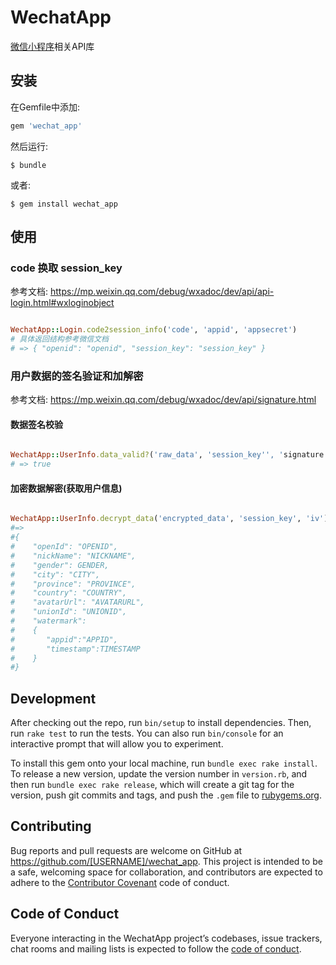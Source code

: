 # WechatApp

[微信小程序](https://mp.weixin.qq.com/debug/wxadoc/dev/api/api-login.html)相关API库

## 安装

在Gemfile中添加:

```ruby
gem 'wechat_app'
```

然后运行:

    $ bundle

或者:

    $ gem install wechat_app

## 使用

### code 换取 session_key

参考文档: https://mp.weixin.qq.com/debug/wxadoc/dev/api/api-login.html#wxloginobject

```ruby

WechatApp::Login.code2session_info('code', 'appid', 'appsecret')
# 具体返回结构参考微信文档
# => { "openid": "openid", "session_key": "session_key" }

```

### 用户数据的签名验证和加解密

参考文档: https://mp.weixin.qq.com/debug/wxadoc/dev/api/signature.html

#### 数据签名校验

``` ruby

WechatApp::UserInfo.data_valid?('raw_data', 'session_key'', 'signature'')
# => true

```

#### 加密数据解密(获取用户信息)

``` ruby

WechatApp::UserInfo.decrypt_data('encrypted_data', 'session_key', 'iv')
#=>
#{
#    "openId": "OPENID",
#    "nickName": "NICKNAME",
#    "gender": GENDER,
#    "city": "CITY",
#    "province": "PROVINCE",
#    "country": "COUNTRY",
#    "avatarUrl": "AVATARURL",
#    "unionId": "UNIONID",
#    "watermark":
#    {
#		"appid":"APPID",
#		"timestamp":TIMESTAMP
#    }
#}

```

## Development

After checking out the repo, run `bin/setup` to install dependencies. Then, run `rake test` to run the tests. You can also run `bin/console` for an interactive prompt that will allow you to experiment.

To install this gem onto your local machine, run `bundle exec rake install`. To release a new version, update the version number in `version.rb`, and then run `bundle exec rake release`, which will create a git tag for the version, push git commits and tags, and push the `.gem` file to [rubygems.org](https://rubygems.org).

## Contributing

Bug reports and pull requests are welcome on GitHub at https://github.com/[USERNAME]/wechat_app. This project is intended to be a safe, welcoming space for collaboration, and contributors are expected to adhere to the [Contributor Covenant](http://contributor-covenant.org) code of conduct.

## Code of Conduct

Everyone interacting in the WechatApp project’s codebases, issue trackers, chat rooms and mailing lists is expected to follow the [code of conduct](https://github.com/[USERNAME]/wechat_app/blob/master/CODE_OF_CONDUCT.md).
